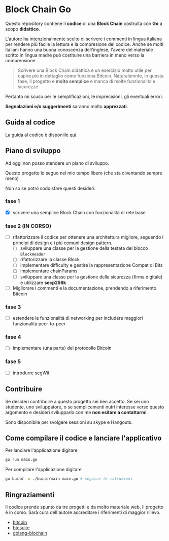 # Block Chain Go

Questo repository contiene il **codice** di una **Block Chain** costruita con **Go** a scopo **didattico**.

L'autore ha intenzionalmente scelto di scrivere i commenti in lingua italiana
per rendere più facile la lettura e la compresione del codice.
Anche se molti italiani hanno una buona conoscenza dell'inglese,
l'avere del materiale scritto in lingua madre può costituire una barriera in meno verso la comprensione.

> Scrivere una Block Chain didattica è un esercizio molto utile per capire più in dettaglio come funziona Bitcoin.
> Naturalemnte, in questa fase, il progetto è **molto semplice** e manca di molte funzionalità e sicurezze.

Pertanto mi scuso per le semplificazioni, le imprecisioni, gli eventuali errori.

**Segnalazioni e/o suggerimenti** saranno molto **apprezzati**.

## Guida al codice

La guida al codice è disponiile [qui](./doc/guida-al-codice.md).

## Piano di sviluppo

Ad oggi non posso stendere un piano di sviluppo.

Questo progetto lo seguo nel mio tempo libero (che sta diventando sempre meno)

Non so se potrò soddisfare questi desideri:

### fase 1

- [x] scrivere una semplice Block Chain con funzionalità di rete base

### fase 2 (IN CORSO)

- [ ] rifattorizzare il codice per ottenere una architettura migliore, seguendo i principi di design e i più comuni design pattern.
    - [ ] sviluppare una classe per la gestione della testata del blocco `BlockHeader`
    - [ ] rifattorizzare la classe Block
    - [ ] implementare difficulty e gestire la rappresentazione Compat di Bits
    - [ ] implementare chainParams
    - [ ] sviluppare una classe per la gestione della sicurezza (firma digitale) e utilizzare **secp256k**

- [ ] Migliorare i commenti e la documentazione, prendendo a riferimento Bitcoin

### fase 3

- [ ] estendere le funzionalità di networking per includere maggiori funzionalità peer-to-peer

### fase 4

- [ ] implementare (una parte) del protocollo Bitcoin

### fase 5

- [ ] introdurre segWit

## Contribuire

Se desideri contribuire a questo progetto sei ben accetto.
Se sei uno studente, uno sviluppatore, o se semplicementi nutri interesse verso questo argomento
e desideri svilupparlo con me **non esitare a contattarmi**.

Sono disponibile per svolgere sessioni su skype e Hangouts. 

## Come compilare il codice e lanciare l'applicativo

Per lanciare l'applicazione digitare

```bash
go run main.go
```

Per compilare l'applicazione digitare

```bash
go build -o ./build/main main.go # seguire le istruzioni
```

## Ringraziamenti

Il codice prende spunto da tre progetti e da molto materiale web.
Il progetto è in corso. Sarà cura dell'autore accreditare i riferimenti di maggior rilievo. 

- [bitcoin](https://github.com/bitcoin/bitcoin)
- [btcsuite](https://github.com/btcsuite)
- [golang-blochain](https://github.com/tensor-programming/golang-blockchain)
